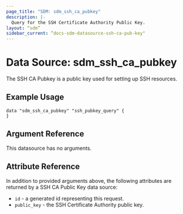 ```yaml
---
page_title: "SDM: sdm_ssh_ca_pubkey"
description: |-
  Query for the SSH Certificate Authority Public Key. 
layout: “sdm”
sidebar_current: “docs-sdm-datasource-ssh-ca-pub-key"
---
```

# Data Source: sdm_ssh_ca_pubkey

The SSH CA Pubkey is a public key used for setting up SSH resources.
## Example Usage

```hcl
data "sdm_ssh_ca_pubkey" "ssh_pubkey_query" {
}
```
## Argument Reference
This datasource has no arguments.
## Attribute Reference
In addition to provided arguments above, the following attributes are returned by a SSH CA Public Key data source:
* `id` - a generated id representing this request.
* `public_key` - the SSH Certificate Authority public key.